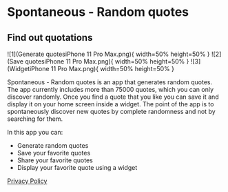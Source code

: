 # Spontaneous - Random quotes
## Find out quotations

![1](Generate quotesiPhone 11 Pro Max.png){ width=50% height=50% }
![2](Save quotesiPhone 11 Pro Max.png){ width=50% height=50% }
![3](WidgetiPhone 11 Pro Max.png){ width=50% height=50% }

Spontaneous - Random quotes is an app that generates random quotes. The app currently includes more than 75000 quotes, which you can only discover randomly. Once you find a quote that you like you can save it and display it on your home screen inside a widget. The point of the app is to spontaneously discover new quotes by complete randomness and not by searching for them.

In this app you can:

* Generate random quotes
* Save your favorite quotes
* Share your favorite quotes
* Display your favorite quote using a widget


[Privacy Policy](privacyPolicy.md)
